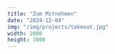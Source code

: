 ```yaml
---
title: "Zum Mitnehmen"
date: "2024-12-04"
img: "/img/projects/takeout.jpg"
width: 2000
height: 3000
---
```

